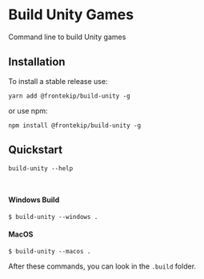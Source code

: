 # Build Unity Games

Command line to build Unity games


## Installation 

To install a stable release use:

    yarn add @frontekip/build-unity -g
    
or use npm:

    npm install @frontekip/build-unity -g


## Quickstart 

    build-unity --help
    
```JS


```




#### Windows Build

    $ build-unity --windows .
    
#### MacOS

    $ build-unity --macos .
    
    
After these commands, you can look in the `.build` folder.
